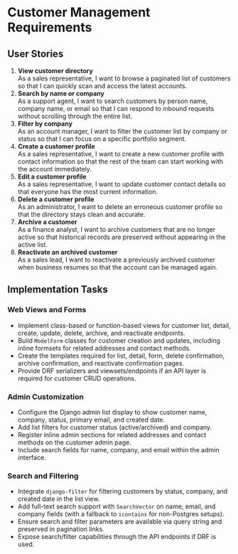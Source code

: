 # Customer Management Requirements

## User Stories

1. **View customer directory**  
   As a sales representative, I want to browse a paginated list of customers so that I can quickly scan and access the latest accounts.
2. **Search by name or company**  
   As a support agent, I want to search customers by person name, company name, or email so that I can respond to inbound requests without scrolling through the entire list.
3. **Filter by company**  
   As an account manager, I want to filter the customer list by company or status so that I can focus on a specific portfolio segment.
4. **Create a customer profile**  
   As a sales representative, I want to create a new customer profile with contact information so that the rest of the team can start working with the account immediately.
5. **Edit a customer profile**  
   As a sales representative, I want to update customer contact details so that everyone has the most current information.
6. **Delete a customer profile**  
   As an administrator, I want to delete an erroneous customer profile so that the directory stays clean and accurate.
7. **Archive a customer**  
   As a finance analyst, I want to archive customers that are no longer active so that historical records are preserved without appearing in the active list.
8. **Reactivate an archived customer**  
   As a sales lead, I want to reactivate a previously archived customer when business resumes so that the account can be managed again.

## Implementation Tasks

### Web Views and Forms

- Implement class-based or function-based views for customer list, detail, create, update, delete, archive, and reactivate endpoints.
- Build `ModelForm` classes for customer creation and updates, including inline formsets for related addresses and contact methods.
- Create the templates required for list, detail, form, delete confirmation, archive confirmation, and reactivate confirmation pages.
- Provide DRF serializers and viewsets/endpoints if an API layer is required for customer CRUD operations.

### Admin Customization

- Configure the Django admin list display to show customer name, company, status, primary email, and created date.
- Add list filters for customer status (active/archived) and company.
- Register inline admin sections for related addresses and contact methods on the customer admin page.
- Include search fields for name, company, and email within the admin interface.

### Search and Filtering

- Integrate `django-filter` for filtering customers by status, company, and created date in the list view.
- Add full-text search support with `SearchVector` on name, email, and company fields (with a fallback to `icontains` for non-Postgres setups).
- Ensure search and filter parameters are available via query string and preserved in pagination links.
- Expose search/filter capabilities through the API endpoints if DRF is used.

